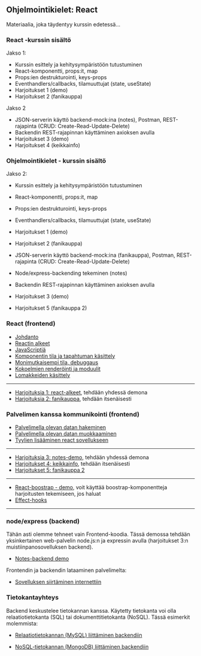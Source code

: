 ## Ohjelmointikielet: React

Materiaalia, joka täydentyy kurssin edetessä...

### React -kurssin sisältö

Jakso 1:
- Kurssin esittely ja kehitysympäristöön tutustuminen
- React-komponentti, props:it, map
- Props:ien destrukturointi, keys-props
- Eventhandlers/callbacks, tilamuuttujat (state, useState)
- Harjoitukset 1 (demo)
- Harjoitukset 2 (fanikauppa)

Jakso 2
- JSON-serverin käyttö backend-mock:ina (notes), Postman, REST-rajapinta (CRUD: Create-Read-Update-Delete)
- Backendin REST-rajapinnan käyttäminen axioksen avulla
- Harjoitukset 3 (demo)
- Harjoitukset 4 (keikkainfo)

### Ohjelmointikielet - kurssin sisältö

Jakso 2:
- Kurssin esittely ja kehitysympäristöön tutustuminen
- React-komponentti, props:it, map
- Props:ien destrukturointi, keys-props
- Eventhandlers/callbacks, tilamuuttujat (state, useState)
- Harjoitukset 1 (demo)
- Harjoitukset 2 (fanikauppa)

- JSON-serverin käyttö backend-mock:ina (fanikauppa), Postman, REST-rajapinta (CRUD: Create-Read-Update-Delete)
- Node/express-backending tekeminen (notes)
- Backendin REST-rajapinnan käyttäminen axioksen avulla
- Harjoitukset 3 (demo)
- Harjoitukset 5 (fanikauppa 2)

### React (frontend)

- [Johdanto](../react/johdanto.html)
- [Reactin alkeet](https://fullstackopen.com/osa1/reactin_alkeet)
- [JavaScriptiä](https://fullstackopen.com/osa1/javascriptia)
- [Komponentin tila ja tapahtuman käsittely](https://fullstackopen.com/osa1/komponentin_tila_ja_tapahtumankasittely)
- [Monimutkaisempi tila, debuggaus](https://fullstackopen.com/osa1/monimutkaisempi_tila_reactin_debuggaus)
- [Kokoelmien renderöinti ja moduulit](https://fullstackopen.com/osa2/kokoelmien_renderointi_ja_moduulit)
- [Lomakkeiden käsittely](https://fullstackopen.com/osa2/lomakkeiden_kasittely)

---

- [Harjoituksia 1: react-alkeet](./harjoitukset1.html), tehdään yhdessä demona
- [Harjoituksia 2: fanikauppa](./harjoitukset2.html), tehdään itsenäisesti

### Palvelimen kanssa kommunikointi (frontend)

- [Palvelimella olevan datan hakeminen](https://fullstackopen.com/osa2/palvelimella_olevan_datan_hakeminen)
- [Palvelimella olevan datan muokkaaminen](https://fullstackopen.com/osa2/palvelimella_olevan_datan_muokkaaminen)
- [Tyylien lisääminen react sovellukseen](https://fullstackopen.com/osa2/tyylien_lisaaminen_react_sovellukseen)

---

- [Harjoituksia 3: notes-demo](./harjoitukset3.html), tehdään yhdessä demona
- [Harjoitukset 4: keikkainfo](./harjoitukset4.html), tehdään itsenäisesti
- [Harjoitukset 5: fanikauppa 2](./harjoitukset5.html)

---

- [React-boostrap - demo](./react-bootstrap.html), voit käyttää boostrap-komponentteja harjoitusten tekemiseen, jos haluat
- [Effect-hooks](./effect-hooks.html)
---

### node/express (backend)

Tähän asti olemme tehneet vain Frontend-koodia. Tässä demossa tehdään yksinkertainen web-palvelin node.js:n ja expressin avulla (harjoitukset 3:n muistiinpanosovelluksen backend).

- [Notes-backend demo](https://fullstackopen.com/osa3/node_js_ja_express)

Frontendin ja backendin lataaminen palvelimelta:

- [Sovelluksen siirtäminen internettiin](https://fullstackopen.com/osa3/sovellus_internetiin)

### Tietokantayhteys

Backend keskustelee tietokannan kanssa. Käytetty tietokanta voi olla relaatiotietokanta (SQL) tai dokumenttitietokanta (NoSQL). Tässä esimerkit molemmista:

- [Relaatiotietokannan (MySQL) liittäminen backendiin](tulossa)

- [NoSQL-tietokannan (MongoDB) liittäminen backendiin](https://fullstackopen.com/osa3/tietojen_tallettaminen_mongo_db_tietokantaan#frontendin-ja-backendin-yhteistoiminnallisuuden-varmistaminen)